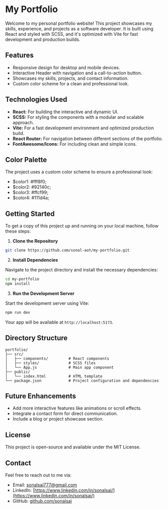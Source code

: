 # My Portfolio

Welcome to my personal portfolio website! This project showcases my skills, experience, and projects as a software developer. It is built using React and styled with SCSS, and it's optimized with Vite for fast development and production builds.

## Features

- Responsive design for desktop and mobile devices.
- Interactive Header with navigation and a call-to-action button.
- Showcases my skills, projects, and contact information.
- Custom color scheme for a clean and professional look.

## Technologies Used

- **React:** For building the interactive and dynamic UI.
- **SCSS:** For styling the components with a modular and scalable approach.
- **Vite:** For a fast development environment and optimized production build.
- **React Router:** For navigation between different sections of the portfolio.
- **FontAwesome/Icons:** For including clean and simple icons.

## Color Palette

The project uses a custom color scheme to ensure a professional look:

- $color1: #fff8f0;
- $color2: #92140c;
- $color3: #ffcf99;
- $color4: #111d4a;

## Getting Started

To get a copy of this project up and running on your local machine, follow these steps:

1. **Clone the Repository**

```bash
git clone https://github.com/sonal-aot/my-portfolio.git
```

2. **Install Dependencies**

Navigate to the project directory and install the necessary dependencies:

```bash
cd my-portfolio
npm install
```

3. **Run the Development Server**

Start the development server using Vite:

```bash
npm run dev
```

Your app will be available at `http://localhost:5173`.

## Directory Structure

```
portfolio/
├── src/
│   ├── components/         # React components
│   ├── styles/             # SCSS files
│   └── App.js              # Main app component
├── public/
│   └── index.html          # HTML template
└── package.json            # Project configuration and dependencies
```

## Future Enhancements

- Add more interactive features like animations or scroll effects.
- Integrate a contact form for direct communication.
- Include a blog or project showcase section.

## License

This project is open-source and available under the MIT License.

## Contact

Feel free to reach out to me via:

- Email: sonalsai777@gmail.com
- LinkedIn: [https://www.linkedin.com/in/sonalsai/](https://www.linkedin.com/in/sonalsai/)
- GitHub: [github.com/sonalsai
](https://github.com/sonalsai)
